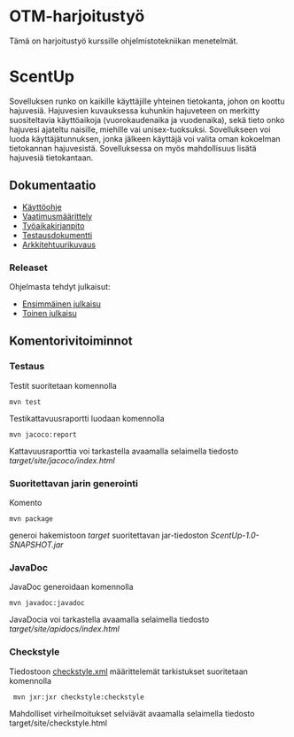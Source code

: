 # OTM-harjoitustyö

Tämä on harjoitustyö kurssille ohjelmistotekniikan menetelmät.


# ScentUp

Sovelluksen runko on kaikille käyttäjille yhteinen tietokanta, johon on koottu hajuvesiä. Hajuvesien kuvauksessa kuhunkin hajuveteen on merkitty suositeltavia käyttöaikoja (vuorokaudenaika ja vuodenaika), sekä tieto onko hajuvesi ajateltu naisille, miehille vai unisex-tuoksuksi. Sovellukseen voi luoda käyttäjätunnuksen, jonka jälkeen käyttäjä voi valita oman kokoelman tietokannan hajuvesistä. Sovelluksessa on myös mahdollisuus lisätä hajuvesiä tietokantaan.


## Dokumentaatio

* [Käyttöohje](https://github.com/apndx/otm-harjoitustyo/blob/master/dokumentointi/kayttoohje.md)
* [Vaatimusmäärittely](https://github.com/apndx/otm-harjoitustyo/blob/master/dokumentointi/vaatimusmaarittely.md)
* [Työaikakirjanpito](https://github.com/apndx/otm-harjoitustyo/blob/master/dokumentointi/tuntikirjanpito.md)
* [Testausdokumentti](https://github.com/apndx/otm-harjoitustyo/blob/master/dokumentointi/testausdokumentti.md)
* [Arkkitehtuurikuvaus](https://github.com/apndx/otm-harjoitustyo/blob/master/dokumentointi/arkkitehtuuri.md)

### Releaset

Ohjelmasta tehdyt julkaisut:

* [Ensimmäinen julkaisu](https://github.com/apndx/otm-harjoitustyo/releases/tag/0.1)
* [Toinen julkaisu](https://github.com/apndx/otm-harjoitustyo/releases/tag/0.2)


## Komentorivitoiminnot

### Testaus

Testit suoritetaan komennolla

```
mvn test
```

Testikattavuusraportti luodaan komennolla

```
mvn jacoco:report
```

Kattavuusraporttia voi tarkastella avaamalla selaimella tiedosto _target/site/jacoco/index.html_

### Suoritettavan jarin generointi

Komento

```
mvn package
```

generoi hakemistoon _target_ suoritettavan jar-tiedoston _ScentUp-1.0-SNAPSHOT.jar_

### JavaDoc

JavaDoc generoidaan komennolla

```
mvn javadoc:javadoc
```

JavaDocia voi tarkastella avaamalla selaimella tiedosto _target/site/apidocs/index.html_

### Checkstyle

Tiedostoon [checkstyle.xml](https://github.com/mluukkai/OtmTodoApp/blob/master/checkstyle.xml) määrittelemät tarkistukset suoritetaan komennolla

```
 mvn jxr:jxr checkstyle:checkstyle
```

Mahdolliset virheilmoitukset selviävät avaamalla selaimella tiedosto target/site/checkstyle.html

